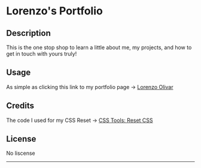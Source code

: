 # Lorenzo's Portfolio

## Description

This is the one stop shop to learn a little about me, my projects, and how to get in touch with yours truly!

## Usage

As simple as clicking this link to my portfolio page -> [Lorenzo Olivar](https://lorenzo-olivar.github.io/Profile/)

## Credits

The code I used for my CSS Reset -> [CSS Tools: Reset CSS](https://meyerweb.com/eric/tools/css/reset/)

## License

No liscense

---
